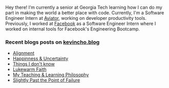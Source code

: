 Hey there! I’m currently a senior at Georgia Tech learning how I can do my part in making the world a better place with code. Currently, I'm a Software Engineer Intern at [Aviator](https://aviator.co), working on developer productivity tools. Previously, I worked at [Facebook](https://facebook.com) as a Software Engineer Intern where I worked on internal tools for Facebook's Engineering Bootcamp.

### Recent blogs posts on [kevincho.blog](https://kevincho.blog)
- [Alignment](https://kevincho.blog/alignment/)
- [Happinness & Uncertainty](https://kevincho.blog/uncertainty/)
- [Things I don't know](https://kevincho.blog/things-i-dont-understand/)
- [Lukewarm Faith](https://kevincho.blog/lukewarm-christianity/)
- [My Teaching & Learning Philosophy](https://kevincho.blog/my-teaching-philosophy/)
- [Slightly Past the Point of Failure](https://kevincho.blog/going-past-failure/)



<!--
**ohcnivek/ohcnivek** is a ✨ _special_ ✨ repository because its `README.md` (this file) appears on your GitHub profile.
